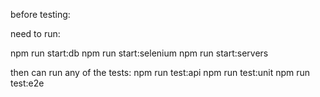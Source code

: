 before testing:

need to run:

npm run start:db
npm run start:selenium
npm run start:servers

then can run any of the tests:
npm run test:api
npm run test:unit
npm run test:e2e
